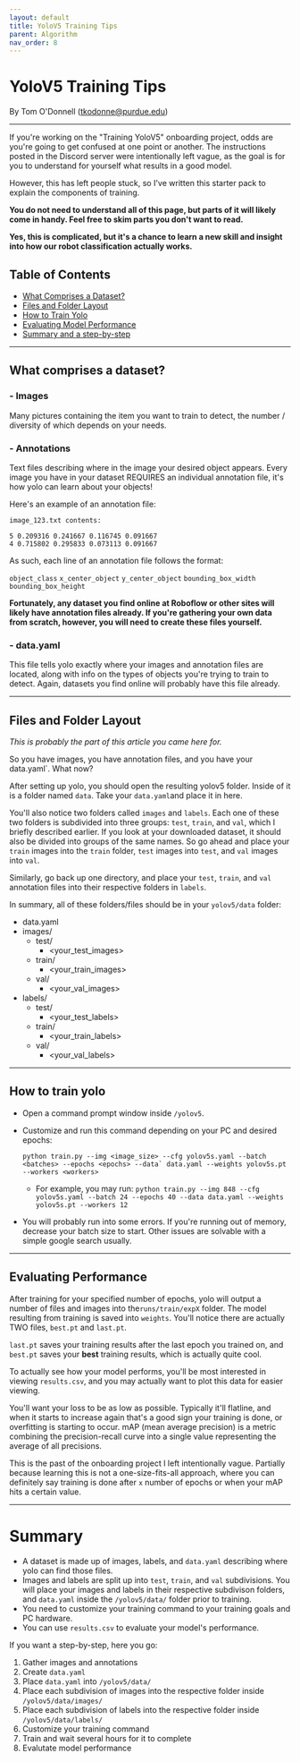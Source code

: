 ```yaml
---
layout: default
title: YoloV5 Training Tips
parent: Algorithm
nav_order: 8
---
```


# YoloV5 Training Tips
By Tom O'Donnell (tkodonne@purdue.edu)
***
If you're working on the "Training YoloV5" onboarding project, odds are you're going to get confused at one point or another. The instructions posted in the Discord server were intentionally left vague, as the goal is for you to understand for yourself what results in a good model. 

However, this has left people stuck, so I've written this starter pack to explain the components of training.

**You do not need to understand all of this page, but parts of it will likely come in handy. Feel free to skim parts you don't want to read.**

**Yes, this is complicated, but it's a chance to learn a new skill and insight into how our robot classification actually works.**

## Table of Contents
- [What Comprises a Dataset?](#What-comprises-a-dataset)
- [Files and Folder Layout](#Files-and-Folder-Layout)
- [How to Train Yolo](#How-to-train-yolo)
- [Evaluating Model Performance](#Evaluating-Performance)
- [Summary and a step-by-step](#Summary)

***

## What comprises a dataset?
### - Images
Many pictures containing the item you want to train to detect, the number / diversity of which depends on your needs. 
### - Annotations
Text files describing where in the image your desired object appears. Every image you have in your dataset REQUIRES an individual annotation file, it's how yolo can learn about your objects!

Here's an example of an annotation file:

`image_123.txt contents:`

    5 0.209316 0.241667 0.116745 0.091667
    4 0.715802 0.295833 0.073113 0.091667

As such, each line of an annotation file follows the format:

`object_class` `x_center_object` `y_center_object` `bounding_box_width` `bounding_box_height`

**Fortunately, any dataset you find online at Roboflow or other sites will likely have annotation files already. If you're gathering your own data from scratch, however, you will need to create these files yourself.**

### - data.yaml
This file tells yolo exactly where your images and annotation files are located, along with info on the types of objects you're trying to train to detect. Again, datasets you find online will probably have this file already.

***

## Files and Folder Layout

*This is probably the part of this article you came here for.*

So you have images, you have annotation files, and you have your data.yaml`. What now?

After setting up yolo, you should open the resulting yolov5 folder. Inside of it is a folder named `data`. Take your `data.yaml`and place it in here.

You'll also notice two folders called `images` and `labels`. Each one of these two folders is subdivided into three groups: `test`, `train`, and `val`, which I briefly described earlier. If you look at your downloaded dataset, it should also be divided into groups of the same names. So go ahead and place your `train` images into the `train` folder, `test` images into `test`, and `val` images into `val`. 

Similarly, go back up one directory, and place your `test`, `train`, and `val` annotation files into their respective folders in `labels`.

In summary, all of these folders/files should be in your `yolov5/data` folder:

- data.yaml
- images/
	- test/
	  -   <your_test_images>
	- train/
	  -   <your_train_images>
	- val/
	  -   <your_val_images>
- labels/
	- test/
	  -   <your_test_labels>
	- train/
	  -   <your_train_labels>
	- val/
	  -   <your_val_labels>

***

## How to train yolo
- Open a command prompt window inside `/yolov5`.
- Customize and run this command depending on your PC and desired epochs:

      python train.py --img <image_size> --cfg yolov5s.yaml --batch <batches> --epochs <epochs> --data` data.yaml --weights yolov5s.pt --workers <workers>

	- For example, you may run: `python train.py --img 848 --cfg yolov5s.yaml --batch 24 --epochs 40 --data data.yaml --weights yolov5s.pt --workers 12`
- You will probably run into some errors. If you're running out of memory, decrease your batch size to start. Other issues are solvable with a simple google search usually.

***

## Evaluating Performance
After training for your specified number of epochs, yolo will output a number of files and images into the`runs/train/expX` folder. The model resulting from training is saved into `weights`. You'll notice there are actually TWO  files, `best.pt` and `last.pt`. 

`last.pt` saves your training results after the last epoch you trained on, and `best.pt` saves your **best** training results, which is actually quite cool. 

To actually see how your model performs, you'll be most interested in viewing `results.csv`, and you may actually want to plot this data for easier viewing.

You'll want your loss to be as low as possible. Typically it'll flatline, and when it starts to increase again that's a good sign your training is done, or overfitting is starting to occur. mAP (mean average precision) is a metric combining the precision-recall curve into a single value representing the average of all precisions.

This is the past of the onboarding project I left intentionally vague. Partially because learning this is not a one-size-fits-all approach, where you can definitely say training is done after `x` number of epochs or when your mAP hits a certain value.

***

# Summary
- A dataset is made up of images, labels, and `data.yaml` describing where yolo can find those files.
- Images and labels are split up into `test`, `train`, and `val` subdivisions. You will place your images and labels in their respective subdivison folders, and `data.yaml` inside the `/yolov5/data/` folder prior to training.
- You need to customize your training command to your training goals and PC hardware.
- You can use `results.csv` to evaluate your model's performance.

If you want a step-by-step, here you go:
1. Gather images and annotations
2. Create `data.yaml`
3. Place `data.yaml` into `/yolov5/data/`
4. Place each subdivision of images into the respective folder inside `/yolov5/data/images/`
5. Place each subdivision of labels into the respective folder inside `/yolov5/data/labels/`
6. Customize your training command
7. Train and wait several hours for it to complete
8. Evalutate model performance
